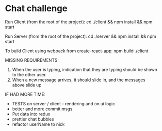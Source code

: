 Chat challenge
==============

Run Client (from the root of the project):
  cd ./client && npm install && npm start

Run Server (from the root of the project):
  cd ./server && npm install && npm start


To build Client using webpack from create-react-app:
npm build ./client

MISSING REQUIREMENTS:
  1. When the user is typing, indication that they are typing should be shown to the other user.
  3. When a new message arrives, it should slide in, and the messages above slide up

IF HAD MORE TIME:
  * TESTS on server / client - rendering and on ui logic
  * better and more commit msgs
  * Put data into redux
  * prettier chat bubbles
  * refactor userName to nick

